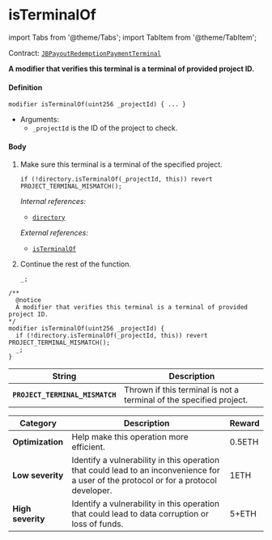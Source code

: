 # isTerminalOf

import Tabs from '@theme/Tabs';
import TabItem from '@theme/TabItem';

Contract: [`JBPayoutRedemptionPaymentTerminal`](/v4/deprecated/v3/deprecated/or-payment-terminals/or-abstract/jbpayoutredemptionpaymentterminal/README.md)​‌

<Tabs>
<TabItem value="Step by step" label="Step by step">

**A modifier that verifies this terminal is a terminal of provided project ID.**

#### Definition

```
modifier isTerminalOf(uint256 _projectId) { ... }
```

* Arguments:
  * `_projectId` is the ID of the project to check.

#### Body

1.  Make sure this terminal is a terminal of the specified project.

    ```
    if (!directory.isTerminalOf(_projectId, this)) revert PROJECT_TERMINAL_MISMATCH();
    ```

    _Internal references:_

    * [`directory`](/v4/deprecated/v3/deprecated/or-payment-terminals/or-abstract/jbpayoutredemptionpaymentterminal/properties/directory.md)

    _External references:_

    * [`isTerminalOf`](/v4/deprecated/v3/api/contracts/jbdirectory/read/isterminalof.md)

2.  Continue the rest of the function.

    ```
    _;
    ```

</TabItem>

<TabItem value="Code" label="Code">

```
/**
  @notice
  A modifier that verifies this terminal is a terminal of provided project ID.
*/
modifier isTerminalOf(uint256 _projectId) {
  if (!directory.isTerminalOf(_projectId, this)) revert PROJECT_TERMINAL_MISMATCH();
  _;
}
```

</TabItem>

<TabItem value="Errors" label="Errors">

| String                       | Description                                             |
| ---------------------------- | ------------------------------------------------------- |
| **`PROJECT_TERMINAL_MISMATCH`** | Thrown if this terminal is not a terminal of the specified project. |

</TabItem>

<TabItem value="Bug bounty" label="Bug bounty">

| Category          | Description                                                                                                                            | Reward |
| ----------------- | -------------------------------------------------------------------------------------------------------------------------------------- | ------ |
| **Optimization**  | Help make this operation more efficient.                                                                                               | 0.5ETH |
| **Low severity**  | Identify a vulnerability in this operation that could lead to an inconvenience for a user of the protocol or for a protocol developer. | 1ETH   |
| **High severity** | Identify a vulnerability in this operation that could lead to data corruption or loss of funds.                                        | 5+ETH  |

</TabItem>
</Tabs>

